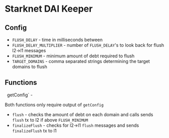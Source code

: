 # Starknet DAI Keeper

## Config
* `FLUSH_DELAY` - time in milliseconds between 
* `FLUSH_DELAY_MULTIPLIER` - number of `FLUSH_DELAY`'s to look back for flush l2->l1 messages
* `FLUSH_MINIMUM` - minimum amount of debt required to flush
* `TARGET_DOMAINS` - comma separated strings determining the target domains to flush
## Functions
` `getConfig` -

Both functions only require output of `getConfig`
* `flush` - checks the amount of debt on each domain and calls sends `flush` tx to l2 if above `FLUSH_MINIMUM`
* `finalizeFlush` - checks for l2->l1 `flush` messages and sends `finalizeFlush` tx to l1
